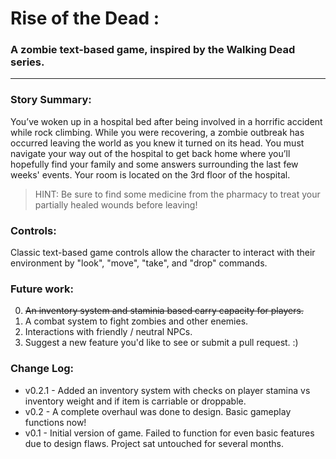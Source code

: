# Rise of the Dead : 
### A zombie text-based game, inspired by the Walking Dead series.

----

### Story Summary:
You’ve woken up in a hospital bed after being involved in a horrific accident while rock climbing. While you were recovering, a zombie outbreak has occurred leaving the world as you knew it turned on its head. You must navigate your way out of the hospital to get back home where you’ll hopefully find your family and some answers surrounding the last few weeks' events. Your room is located on the 3rd floor of the hospital. 
> HINT: Be sure to find some medicine from the pharmacy to treat your partially healed wounds before leaving!

### Controls:
Classic text-based game controls allow the character to interact with their environment by "look", "move", "take", and "drop" commands. 

### Future work:
0. ~~An inventory system and staminia based carry capacity for players.~~
1. A combat system to fight zombies and other enemies.
2. Interactions with friendly / neutral NPCs.
3. Suggest a new feature you'd like to see or submit a pull request. :)


### Change Log:
* v0.2.1 - Added an inventory system with checks on player stamina vs inventory weight and if item is carriable or droppable.
* v0.2 - A complete overhaul was done to design. Basic gameplay functions now!
* v0.1 - Initial version of game. Failed to function for even basic features due to design flaws. Project sat untouched for several months.
